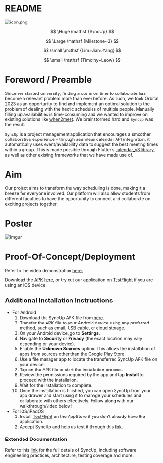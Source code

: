 # README 

![icon.png](README%20for%20github%2002d87303e60f4faca255633a50f93962/icon.png)

$$
\Huge \mathsf {SyncUp}
$$

$$
\Large \mathsf {Milestone~3}
$$

$$
\small \mathsf {Lim~Jian~Yang}
$$

$$
\small \mathsf {Timothy~Leow}
$$

# Foreword / Preamble

Since we started university, finding a common time to collaborate has become a relevant problem more than ever before. As such, we took Orbital 2023 as an opportunity to find and implement an optimal solution to the problem of dealing with the hectic schedules of multiple people. Manually filling up availabilities is time-consuming and we wanted to improve on existing solutions like [when2meet](https://www.when2meet.com/). We brainstormed hard and `SyncUp` was the result.

`SyncUp` is a project management application that encourages a smoother collaborative experience - through seamless calendar API integration, it automatically uses event/availability data to suggest the best meeting times within a group. This is made possible through Flutter’s [calendar_v3 library](https://pub.dev/documentation/googleapis/latest/calendar_v3/calendar_v3-library.html#classes), as well as other existing frameworks that we have made use of.

# Aim

Our project aims to transform the way scheduling is done, making it a breeze for everyone involved. Our platform will also allow students from different faculties to have the opportunity to connect and collaborate on exciting projects together.

# Poster

![Imgur](https://i.imgur.com/A98YDbq.png)

# Proof-Of-Concept/Deployment

Refer to the video demonstration [here.](https://drive.google.com/file/d/1LGc6AX2wE4CcYYqdPj-0h5DyKWJsg-KK/view?usp=drive_link)

Download the [APK here](https://drive.google.com/file/d/1BMh-zbdaa3cfozR6QrWLeccV9CYEn8VM/view?usp=sharing), or try out our application on [TestFlight](https://testflight.apple.com/join/CfB1z2tP) if you are using an iOS device.

## Additional Installation Instructions

- For Android
    1. Download the SyncUp APK file from [here](https://drive.google.com/file/d/1BMh-zbdaa3cfozR6QrWLeccV9CYEn8VM/view).
    2. Transfer the APK file to your Android device using any preferred method, such as email, USB cable, or cloud storage.
    3. On your Android device, go to **Settings**.
    4. Navigate to **Security** or **Privacy** (the exact location may vary depending on your device).
    5. Enable the **Unknown Sources** option. This allows the installation of apps from sources other than the Google Play Store.
    6. Use a file manager app to locate the transferred SyncUp APK file on your device.
    7. Tap on the APK file to start the installation process.
    8. Review the permissions required by the app and tap **Install** to proceed with the installation.
    9. Wait for the installation to complete.
    10. Once the installation is finished, you can open SyncUp from your app drawer and start using it to manage your schedules and collaborate with others effectively. Follow along with our walkthrough/video below!
- For iOS/iPadOS
    1. Install [TestFlight](https://apps.apple.com/sg/app/testflight/id899247664) on the AppStore if you don’t already have the application.
    2. Accept SyncUp and help us test it through this [link](https://testflight.apple.com/join/CfB1z2tP).

### Extended Documentation

Refer to this [link](https://www.notion.so/README-SyncUp-b3b1cd45bde546b1949daffc7e3180eb?pvs=21) for the full details of SyncUp, including software engineering practices, architecture, testing coverage and more.
